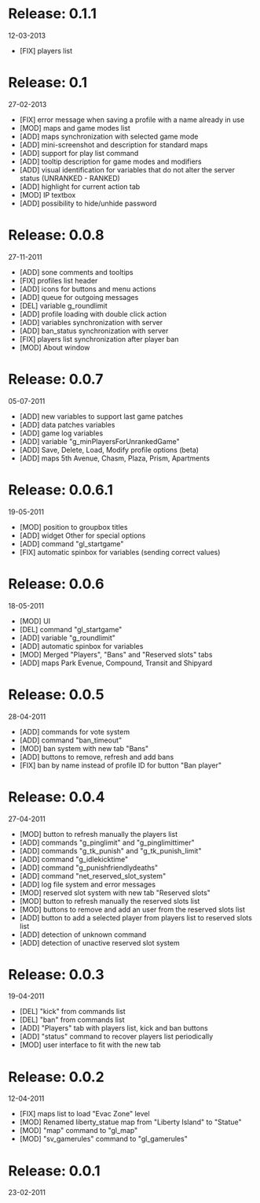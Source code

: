 Release: 0.1.1
=====
12-03-2013
- [FIX] players list

Release: 0.1
=====
27-02-2013
- [FIX] error message when saving a profile with a name already in use
- [MOD] maps and game modes list
- [ADD] maps synchronization with selected game mode
- [ADD] mini-screenshot and description for standard maps
- [ADD] support for play list command
- [ADD] tooltip description for game modes and modifiers
- [ADD] visual identification for variables that do not alter the server status (UNRANKED - RANKED)
- [ADD] highlight for current action tab
- [MOD] IP textbox
- [ADD] possibility to hide/unhide password

Release: 0.0.8
=====
27-11-2011
- [ADD] sone comments and tooltips
- [FIX] profiles list header
- [ADD] icons for buttons and menu actions
- [ADD] queue for outgoing messages
- [DEL] variable g_roundlimit
- [ADD] profile loading with double click action
- [ADD] variables synchronization with server
- [ADD] ban_status synchronization with server
- [FIX] players list synchronization after player ban
- [MOD] About window
	
Release: 0.0.7
=====
05-07-2011
- [ADD] new variables to support last game patches
- [ADD] data patches variables
- [ADD] game log variables
- [ADD] variable "g_minPlayersForUnrankedGame"
- [ADD] Save, Delete, Load, Modify profile options (beta)
- [ADD] maps 5th Avenue, Chasm, Plaza, Prism, Apartments

Release: 0.0.6.1
=====
19-05-2011
- [MOD] position to groupbox titles
- [ADD] widget Other for special options
- [ADD] command "gl_startgame"
- [FIX] automatic spinbox for variables (sending correct values)

Release: 0.0.6
=====
18-05-2011
- [MOD] UI
- [DEL] command "gl_startgame"
- [ADD] variable "g_roundlimit"
- [ADD] automatic spinbox for variables
- [MOD] Merged "Players", "Bans" and "Reserved slots" tabs
- [ADD] maps Park Evenue, Compound, Transit and Shipyard

Release: 0.0.5
=====
28-04-2011
- [ADD] commands for vote system
- [ADD] command "ban_timeout"
- [MOD] ban system with new tab "Bans"
- [ADD] buttons to remove, refresh and add bans
- [FIX] ban by name instead of profile ID for button "Ban player"

Release: 0.0.4
=====
27-04-2011
- [MOD] button to refresh manually the players list
- [ADD] commands "g_pinglimit" and "g_pinglimittimer"
- [ADD] commands "g_tk_punish" and "g_tk_punish_limit"
- [ADD] command "g_idlekicktime"
- [ADD] command "g_punishfriendlydeaths"
- [ADD] command "net_reserved_slot_system"
- [ADD] log file system and error messages
- [MOD] reserved slot system with new tab "Reserved slots"
- [MOD] button to refresh manually the reserved slots list
- [MOD] buttons to remove and add an user from the reserved slots list
- [ADD] button to add a selected player from players list to reserved slots list
- [ADD] detection of unknown command
- [ADD] detection of unactive reserved slot system 

Release: 0.0.3
=====
19-04-2011
- [DEL] "kick" from commands list
- [DEL] "ban" from commands list
- [ADD] "Players" tab with players list, kick and ban buttons
- [ADD] "status" command to recover players list periodically
- [MOD] user interface to fit with the new tab

Release: 0.0.2
=====
12-04-2011
- [FIX] maps list to load "Evac Zone" level 
- [MOD] Renamed liberty_statue map from "Liberty Island" to "Statue"
- [MOD] "map" command to "gl_map"
- [MOD] "sv_gamerules" command to "gl_gamerules"

Release: 0.0.1
=====
23-02-2011
